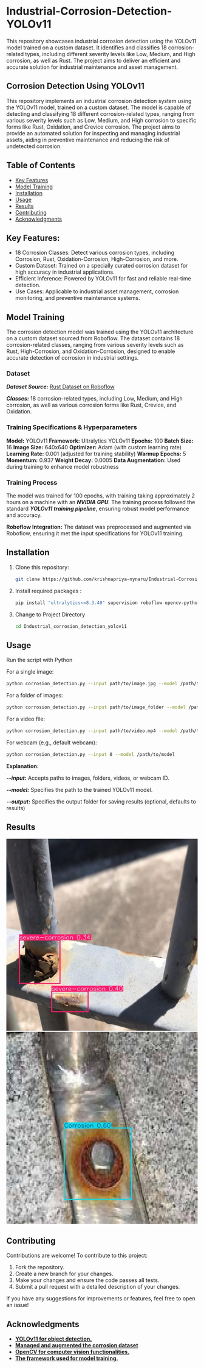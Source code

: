 # Industrial-Corrosion-Detection-YOLOv11
 This repository showcases industrial corrosion detection using the YOLOv11 model trained on a custom dataset. It identifies and classifies 18 corrosion-related types, including different severity levels like Low, Medium, and High corrosion, as well as Rust. The project aims to deliver an efficient and accurate solution for industrial maintenance and asset management.
## Corrosion Detection Using YOLOv11
This repository implements an industrial corrosion detection system using the YOLOv11 model, trained on a custom dataset. The model is capable of detecting and classifying 18 different corrosion-related types, ranging from various severity levels such as Low, Medium, and High corrosion to specific forms like Rust, Oxidation, and Crevice corrosion. The project aims to provide an automated solution for inspecting and managing industrial assets, aiding in preventive maintenance and reducing the risk of undetected corrosion.

## Table of Contents
- [Key Features](#key-features)
- [Model Training](#model-training)
- [Installation](#installation)
- [Usage](#usage)
- [Results](#results)
- [Contributing](#contributing)
- [Acknowledgments](#acknowledgments)

## Key Features:
- 18 Corrosion Classes: Detect various corrosion types, including Corrosion, Rust, Oxidation-Corrosion, High-Corrosion, and more.
- Custom Dataset: Trained on a specially curated corrosion dataset for high accuracy in industrial applications.
- Efficient Inference: Powered by YOLOv11 for fast and reliable real-time detection.
- Use Cases: Applicable to industrial asset management, corrosion monitoring, and preventive maintenance systems.

## Model Training
The corrosion detection model was trained using the YOLOv11 architecture on a custom dataset sourced from Roboflow. The dataset contains 18 corrosion-related classes, ranging from various severity levels such as Rust, High-Corrosion, and Oxidation-Corrosion, designed to enable accurate detection of corrosion in industrial settings.

### Dataset
***Dataset Source:*** [Rust Dataset on Roboflow](https://universe.roboflow.com/rust-r6xzj/rust-dataset-uk2zn)

***Classes:*** 18 corrosion-related types, including Low, Medium, and High corrosion, as well as various corrosion forms like Rust, Crevice, and Oxidation.

### Training Specifications & Hyperparameters
**Model:** YOLOv11
**Framework:** Ultralytics YOLOv11
**Epochs:** 100
**Batch Size:** 16
**Image Size:** 640x640
**Optimizer:** Adam (with custom learning rate)
**Learning Rate:** 0.001 (adjusted for training stability)
**Warmup Epochs:** 5
**Momentum:** 0.937
**Weight Decay:** 0.0005
**Data Augmentation:** Used during training to enhance model robustness
### Training Process
The model was trained for 100 epochs, with training taking approximately 2 hours on a machine with an ***NVIDIA GPU***.
The training process followed the standard ***YOLOv11 training pipeline***, ensuring robust model performance and accuracy.

**Roboflow Integration:** The dataset was preprocessed and augmented via Roboflow, ensuring it met the input specifications for YOLOv11 training.

## Installation
1. Clone this repository:
   ```bash
   git clone https://github.com/krishnapriya-nynaru/Industrial-Corrosion-Detection-YOLOv11.git
2. Install required packages :
    ```bash
    pip install "ultralytics<=8.3.40" supervision roboflow opencv-python matplotlib
3. Change to Project Directory
    ```bash
    cd Industrial_corrosion_detection_yolov11

## Usage
Run the script with Python

For a single image:
```bash
python corrosion_detection.py --input path/to/image.jpg --model /path/to/model
```
For a folder of images:
```bash
python corrosion_detection.py --input path/to/image_folder --model /path/to/model
```
For a video file:
```bash
python corrosion_detection.py --input path/to/video.mp4 --model /path/to/model
```
For webcam (e.g., default webcam):
```bash
python corrosion_detection.py --input 0 --model /path/to/model
```
**Explanation:**

***--input:*** Accepts paths to images, folders, videos, or webcam ID.

***--model:*** Specifies the path to the trained YOLOv11 model.

***--output:*** Specifies the output folder for saving results (optional, defaults to results)

## Results

![alt text](https://github.com/krishnapriya-nynaru/Industrial-Corrosion-Detection-YOLOv11/blob/main/Industrial_corrosion_detection_yolov11/results/outputcorrosion_1.jpg?raw=true) 
![alt text](https://github.com/krishnapriya-nynaru/Industrial-Corrosion-Detection-YOLOv11/blob/main/Industrial_corrosion_detection_yolov11/results/outputcorrosion_7.jpg?raw=true) 
## Contributing
Contributions are welcome! To contribute to this project:

1. Fork the repository.
2. Create a new branch for your changes.
3. Make your changes and ensure the code passes all tests.
4. Submit a pull request with a detailed description of your changes.

If you have any suggestions for improvements or features, feel free to open an issue!

## Acknowledgments
- [**YOLOv11 for object detection.**](https://github.com/ultralytics/yolov11)
- [**Managed and augmented the corrosion dataset**](https://roboflow.com/)
- [**OpenCV for computer vision functionalities.**](https://opencv.org/)
- [**The framework used for model training.**](https://pytorch.org/)

